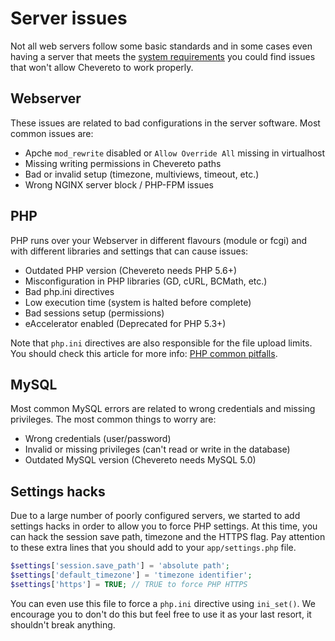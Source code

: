 Server issues
=============

Not all web servers follow some basic standards and in some cases even having a server that meets the [system requirements](https://chevereto.com/docs/requirements) you could find issues that won't allow Chevereto to work properly.

Webserver
---------

These issues are related to bad configurations in the server software. Most common issues are:

*   Apche `mod_rewrite` disabled or `Allow Override All` missing in virtualhost
*   Missing writing permissions in Chevereto paths
*   Bad or invalid setup (timezone, multiviews, timeout, etc.)
*   Wrong NGINX server block / PHP-FPM issues

PHP
---

PHP runs over your Webserver in different flavours (module or fcgi) and with different libraries and settings that can cause issues:

*   Outdated PHP version (Chevereto needs PHP 5.6+)
*   Misconfiguration in PHP libraries (GD, cURL, BCMath, etc.)
*   Bad php.ini directives
*   Low execution time (system is halted before complete)
*   Bad sessions setup (permissions)
*   eAccelerator enabled (Deprecated for PHP 5.3+)

Note that `php.ini` directives are also responsible for the file upload limits. You should check this article for more info: [PHP common pitfalls](http://www.php.net/manual/en/features.file-upload.common-pitfalls.php).

MySQL
-----

Most common MySQL errors are related to wrong credentials and missing privileges. The most common things to worry are:

*   Wrong credentials (user/password)
*   Invalid or missing privileges (can't read or write in the database)
*   Outdated MySQL version (Chevereto needs MySQL 5.0)

Settings hacks
--------------

Due to a large number of poorly configured servers, we started to add settings hacks in order to allow you to force PHP settings. At this time, you can hack the session save path, timezone and the HTTPS flag. Pay attention to these extra lines that you should add to your `app/settings.php` file.

```php
$settings['session.save_path'] = 'absolute path';
$settings['default_timezone'] = 'timezone identifier';
$settings['https'] = TRUE; // TRUE to force PHP HTTPS
```

You can even use this file to force a `php.ini` directive using `ini_set()`. We encourage you to don't do this but feel free to use it as your last resort, it shouldn't break anything.